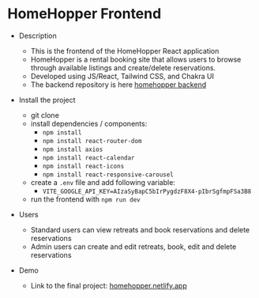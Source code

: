 
# HomeHopper Frontend

- Description
  - This is the frontend of the HomeHopper React application
  - HomeHopper is a rental booking site that allows users to browse through available listings and create/delete reservations.
  - Developed using JS/React, Tailwind CSS, and Chakra UI
  - The backend repository is here [homehopper backend](https://github.com/HomeHopper-Retreats/server)


- Install the project

  - git clone
  - install dependencies / components:
    - `npm install`
    - `npm install react-router-dom`
    - `npm install axios`
    - `npm install react-calendar`
    - `npm install react-icons`
    - `npm install react-responsive-carousel`
  - create a `.env` file and add following variable:
    - `VITE_GOOGLE_API_KEY=AIzaSyBapC5bIrPygdzF8X4-pIbrSgfmpFSa3B8`
  - run the frontend with `npm run dev`

- Users
  - Standard users can view retreats and book reservations and delete reservations
  - Admin users can create and edit retreats, book, edit and delete reservations

- Demo
  - Link to the final project: [homehopper.netlify.app](https://homehopper.netlify.app)

